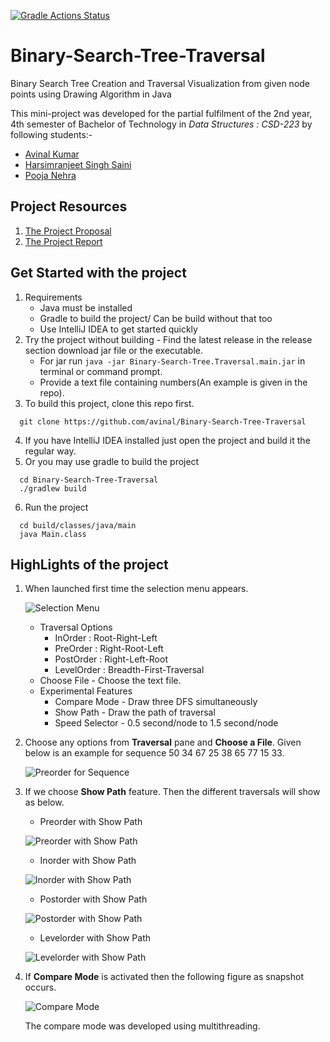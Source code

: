 [![Gradle Actions Status](https://github.com/avinal/Binary-Search-Tree-Traversal/workflows/gradle/badge.svg)](https://github.com/avinal/Binary-Search-Tree-Traversal/actions)
# Binary-Search-Tree-Traversal
Binary Search Tree Creation and Traversal Visualization from given node points using Drawing Algorithm in Java

This mini-project was developed for the partial fulfilment of the  2nd year, 4th semester  of Bachelor of Technology in 
*Data Structures : CSD-223* by following students:-
* [Avinal Kumar](https://github.com/avinal)
* [Harsimranjeet Singh Saini](https://github.com/harry-stark)
* [Pooja Nehra](https://github.com/pooja5101)

## Project Resources
1. [The Project Proposal](https://github.com/avinal/Binary-Search-Tree-Traversal/blob/master/project-resource/DS_Project_Proposal.pdf)
2. [The Project Report](https://github.com/avinal/Binary-Search-Tree-Traversal/blob/master/project-resource/DS_Project_Report.pdf)

## Get Started with the project
1. Requirements 
    * Java must be installed
    * Gradle to build the project/ Can be build without that too
    * Use IntelliJ IDEA to get started quickly
2. Try the project without building - Find the latest release in the release section download jar file or the executable.
    * For jar run `java -jar Binary-Search-Tree.Traversal.main.jar` in terminal or command prompt.
    * Provide a text file containing numbers(An example is given in the repo).
3. To build this project, clone this repo first.
```shell script
  git clone https://github.com/avinal/Binary-Search-Tree-Traversal
```
4. If you have IntelliJ IDEA installed just open the project and build it the regular way.
5. Or you may use gradle to build the project
```shell script
  cd Binary-Search-Tree-Traversal
  ./gradlew build
```
6. Run the project
```shell script
  cd build/classes/java/main
  java Main.class
```

## HighLights of the project
1. When launched first time the selection menu appears.

    ![Selection Menu](images/menu.png)
    
    * Traversal Options 
        * InOrder : Root-Right-Left
        * PreOrder : Right-Root-Left
        * PostOrder : Right-Left-Root
        * LevelOrder : Breadth-First-Traversal
    * Choose File - Choose the text file.
    * Experimental Features
        * Compare Mode - Draw three DFS simultaneously
        * Show Path - Draw the path of traversal
        * Speed Selector - 0.5 second/node to 1.5 second/node
2. Choose any options from **Traversal** pane and **Choose a File**. Given below is an example for sequence
 50 34 67 25 38 65 77 15 33.
 
    ![Preorder for Sequence](images/inorderwp.png)
    
3. If we choose **Show Path** feature. Then the different traversals will show as below.
    * Preorder with Show Path
    
    ![Preorder with Show Path](images/preorder.png)
    
    * Inorder with Show Path
    
    ![Inorder with Show Path](images/inorder.png)
    
    * Postorder with Show Path
    
    ![Postorder with Show Path](images/postorder.png)
    
    * Levelorder with Show Path 
    
    ![Levelorder with Show Path](images/levelorder.png)
    
4. If **Compare Mode** is activated then the following figure as snapshot occurs.
    
    ![Compare Mode ](images/compare.png)
    
    The compare mode was developed using multithreading.    
    


 

 